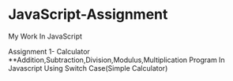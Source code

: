 # JavaScript-Assignment
My Work In JavaScript

Assignment 1- Calculator
**Addition,Subtraction,Division,Modulus,Multiplication Program In Javascript Using Switch Case(Simple Calculator)
